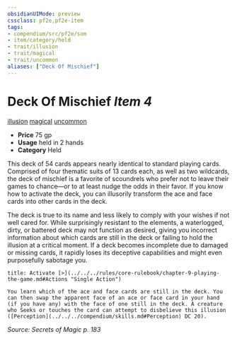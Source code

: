 ```yaml
---
obsidianUIMode: preview
cssclass: pf2e,pf2e-item
tags:
- compendium/src/pf2e/som
- item/category/held
- trait/illusion
- trait/magical
- trait/uncommon
aliases: ["Deck Of Mischief"]
---
```

# Deck Of Mischief *Item 4*  
[illusion](../../../Rules/traits/illusion.md)  [magical](../../../Rules/traits/magical.md)  [uncommon](../../../Rules/traits/uncommon.md)  

- **Price** 75 gp
- **Usage** held in 2 hands
- **Category** Held

This deck of 54 cards appears nearly identical to standard playing cards. Comprised of four thematic suits of 13 cards each, as well as two wildcards, the deck of mischief is a favorite of scoundrels who prefer not to leave their games to chance—or to at least nudge the odds in their favor. If you know how to activate the deck, you can illusorily transform the ace and face cards into other cards in the deck.

The deck is true to its name and less likely to comply with your wishes if not well cared for. While surprisingly resistant to the elements, a waterlogged, dirty, or battered deck may not function as desired, giving you incorrect information about which cards are still in the deck or failing to hold the illusion at a critical moment. If a deck becomes incomplete due to damaged or missing cards, it rapidly loses its deceptive capabilities and might even purposefully sabotage you.

```ad-embed-ability
title: Activate [>](../../../rules/core-rulebook/chapter-9-playing-the-game.md#Actions "Single Action")

You learn which of the ace and face cards are still in the deck. You can then swap the apparent face of an ace or face card in your hand (if you have any) with the face of one still in the deck. A creature who Seeks or touches the card can attempt to disbelieve this illusion ([Perception](../../../compendium/skills.md#Perception) DC 20).
```

*Source: Secrets of Magic p. 183*
